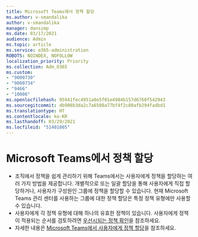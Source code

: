 ```yaml
---
title: Microsoft Teams에서 정책 할당
ms.author: v-smandalika
author: v-smandalika
manager: dansimp
ms.date: 03/17/2021
audience: Admin
ms.topic: article
ms.service: o365-administration
ROBOTS: NOINDEX, NOFOLLOW
localization_priority: Priority
ms.collection: Adm_O365
ms.custom:
- "9000730"
- "9000734"
- "9466"
- "10006"
ms.openlocfilehash: 95941fec4951a0e5f01e4984b157d6760f542943
ms.sourcegitcommit: db908b3da2c7a6508a77bf4f2c80afb294fadbd1
ms.translationtype: HT
ms.contentlocale: ko-KR
ms.lasthandoff: 03/29/2021
ms.locfileid: "51401805"
---
```

# <a name="assign-policies-in-microsoft-teams"></a>Microsoft Teams에서 정책 할당

- 조직에서 정책을 쉽게 관리하기 위해 Teams에서는 사용자에게 정책을 할당하는 여러 가지 방법을 제공합니다. 개별적으로 또는 일괄 할당을 통해 사용자에게 직접 할당하거나, 사용자가 구성원인 그룹에 정책을 할당할 수 있습니다.  현재 Microsoft Teams 관리 센터를 사용하는 그룹에 대한 정책 할당은 특정 정책 유형에만 사용할 수 있습니다. 
- 사용자에게 각 정책 유형에 대해 하나의 유효한 정책이 있습니다. 사용자에게 정책이 적용되는 순서를 검토하려면 [우선시되는 정책 확인](https://docs.microsoft.com/microsoftteams/assign-policies#which-policy-takes-precedence)을 참조하세요.
- 자세한 내용은 [Microsoft Teams에서 사용자에게 정책 할당](https://docs.microsoft.com/microsoftteams/assign-policies)을 참조하세요.
